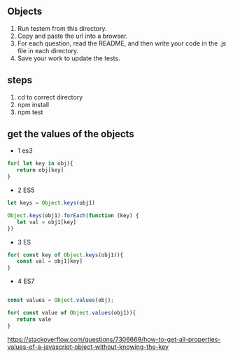 ## Objects

1. Run testem from this directory.
2. Copy and paste the url into a browser.
3. For each question, read the README, and then write your code in the .js
   file in each directory.
4. Save your work to update the tests.



## steps
1. cd to correct directory
2. npm install
3. npm test


## get the values of the objects
* 1 es3
```js
for( let key in obj){
   return obj[key]
}
```

* 2 ES5

```js
let keys = Object.keys(obj1)

Object.keys(obj1).forEach(function (key) {
   let val = obj1[key]
})
```

* 3 ES

```js
for( const key of Object.keys(obj1)){
   const val = obj1[key]
}
```

* 4 ES7
```js

const values = Object.values(obj);

for( const value of Object.values(obj1)){
   return vale
}

```

https://stackoverflow.com/questions/7306669/how-to-get-all-properties-values-of-a-javascript-object-without-knowing-the-key